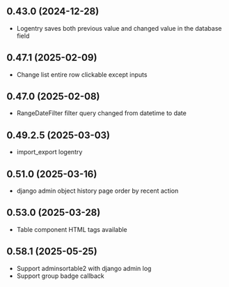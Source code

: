 ## 0.43.0 (2024-12-28)

- Logentry saves both previous value and changed value in the database field

## 0.47.1 (2025-02-09)

- Change list entire row clickable except inputs

## 0.47.0 (2025-02-08)

- RangeDateFilter filter query changed from datetime to date

## 0.49.2.5 (2025-03-03)

- import_export logentry

## 0.51.0 (2025-03-16)

- django admin object history page order by recent action

## 0.53.0 (2025-03-28)

- Table component HTML tags available

## 0.58.1 (2025-05-25)

- Support adminsortable2 with django admin log
- Support group badge callback 
